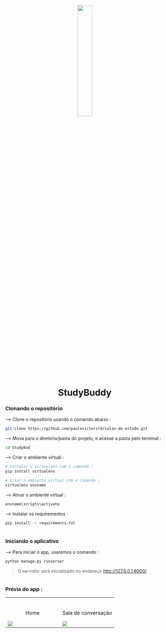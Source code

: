 <div align="center">
<img width="30%" src="https://user-images.githubusercontent.com/72341453/134747028-7e2d90cc-a92f-4f66-815e-54a0d50cca54.PNG">

# StudyBuddy
</div>

### Clonando o repositório

--> Clone o repositório usando o comando abaixo :
```bash
git clone https://github.com/paulovictorsl9/salas-de-estudo.git

```

--> Mova para o diretório/pasta do projeto, e acesse a pasta pelo terminal : 
```bash
cd StudyBud

```

--> Criar o ambiente virtual :
```bash
# Instalar o virtualenv com o comando :
pip install virtualenv

# Criar o ambiente virtual com o comando :
virtualenv envname

```

--> Ativar o ambiente virtual :
```bash
envname\scripts\activate

```

--> Instalar os requirementos :
```bash
pip install -r requirements.txt

```

#

### Iniciando o aplicativo

--> Para iniciar o app, usaremos o comando :
```bash
python manage.py runserver

```

> O servidor será inicializado no endereço http://127.0.0.1:8000/

#

### Prévia do app :

<table width="100%"> 
<tr>
<td width="50%">      
&nbsp; 
<br>
<p align="center">
  Home
</p>
<img src="https://user-images.githubusercontent.com/72341453/134747262-0a92233d-8010-40f8-84c5-8d94895aac44.PNG">
</td> 
<td width="50%">
<br>
<p align="center">
  Sala de conversação
</p>
<img src="https://user-images.githubusercontent.com/72341453/134747155-3ca5b55f-b064-4741-aeae-abe90bddf41e.PNG">  
</td>
</table>



